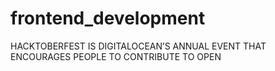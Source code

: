 # frontend_development
HACKTOBERFEST IS DIGITALOCEAN’S ANNUAL EVENT THAT ENCOURAGES PEOPLE TO CONTRIBUTE TO OPEN 
